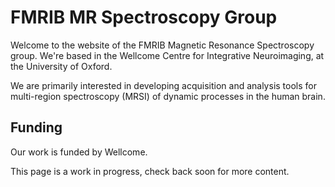 # FMRIB MR Spectroscopy Group

Welcome to the website of the FMRIB Magnetic Resonance Spectroscopy group. We're based in the Wellcome Centre for Integrative Neuroimaging, at the University of Oxford.

We are primarily interested in developing acquisition and analysis tools for multi-region spectroscopy (MRSI) of dynamic processes in the human brain.

## Funding

Our work is funded by Wellcome.

This page is a work in progress, check back soon for more content.